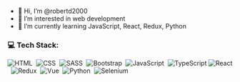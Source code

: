 - 👋 Hi, I’m @robertd2000
- 👀 I’m interested in web development 
- 🌱 I’m currently learning JavaScript, React, Redux, Python 

<!---
robertd2000/robertd2000 is a ✨ special ✨ repository because its `README.md` (this file) appears on your GitHub profile.
You can click the Preview link to take a look at your changes.
--->
### 💻 Tech Stack:

![HTML](https://img.shields.io/badge/-HTML-333333?style=flat&logo=HTML5&logoColor=E34F26)&nbsp;
![CSS](https://img.shields.io/badge/-CSS-333333?style=flat&logo=CSS3&logoColor=1572B6)&nbsp;
![SASS](https://img.shields.io/badge/-SASS-333333?style=flat&logo=SASS)&nbsp;
![Bootstrap](https://img.shields.io/badge/-Bootstrap-333333?style=flat&logo=bootstrap&logoColor=563D7C)&nbsp;
![JavaScript](https://img.shields.io/badge/-JavaScript-333333?style=flat&logo=javascript)&nbsp;
![TypeScript](https://img.shields.io/badge/-TypeScript-333333?style=flat&logo=TypeScript&logoColor=007ACC)
![React](https://img.shields.io/badge/-React-333333?style=flat&logo=react)&nbsp;
![Redux](https://img.shields.io/badge/-Redux-333333?style=flat&logo=redux)&nbsp;
![Vue](https://img.shields.io/badge/-Vue-333333?style=flat&logo=vuedotjs)&nbsp;
![Python](https://img.shields.io/badge/-Python-333333?style=flat&logo=python)&nbsp;
![Selenium](https://img.shields.io/badge/-Selenium-333333?style=flat&logo=Selenium)&nbsp;
